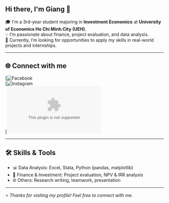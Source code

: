## Hi there, I'm Giang 👋

🎓 I'm a 3rd-year student majoring in **Investment Economics** at **University of Economics Ho Chi Minh City (UEH)**.  
💡 I’m passionate about finance, project evaluation, and data analysis.  
🚀 Currently, I’m looking for opportunities to apply my skills in real-world projects and internships.  

---

## 🌐 Connect with me  
[![Facebook](https://web.facebook.com/chaugiang.chaugiang.564)  
[![Instagram](https://www.instagram.com/nk.chou_zang/)  
[![Gmail](mailto:giangnguyen.040605@gmail.com)  

---

## 🛠 Skills & Tools  
- 📊 Data Analysis: Excel, Stata, Python (pandas, matplotlib)  
- 💼 Finance & Investment: Project evaluation, NPV & IRR analysis  
- 🌐 Others: Research writing, teamwork, presentation  

---

⭐️ *Thanks for visiting my profile! Feel free to connect with me.*  

